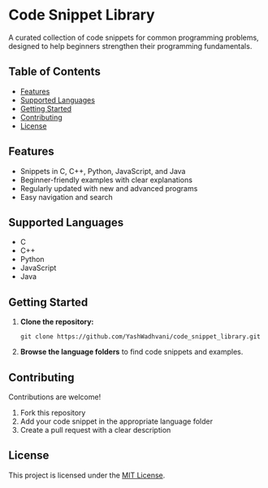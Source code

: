 # Code Snippet Library

A curated collection of code snippets for common programming problems, designed to help beginners strengthen their programming fundamentals.

## Table of Contents

- [Features](#features)
- [Supported Languages](#supported-languages)
- [Getting Started](#getting-started)
- [Contributing](#contributing)
- [License](#license)

## Features

- Snippets in C, C++, Python, JavaScript, and Java
- Beginner-friendly examples with clear explanations
- Regularly updated with new and advanced programs
- Easy navigation and search

## Supported Languages

- C
- C++
- Python
- JavaScript
- Java

## Getting Started

1. **Clone the repository:**
    ```
    git clone https://github.com/YashWadhvani/code_snippet_library.git
    ```
2. **Browse the language folders** to find code snippets and examples.

## Contributing

Contributions are welcome!

1. Fork this repository
2. Add your code snippet in the appropriate language folder
3. Create a pull request with a clear description

## License

This project is licensed under the [MIT License](LICENSE).
